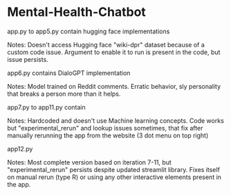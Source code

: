# Mental-Health-Chatbot
app.py to app5.py contain hugging face implementations

Notes: Doesn't access Hugging face "wiki-dpr" dataset because of a custom code issue. Argument to enable it to run is present in the code, but issue persists.


app6.py contains DialoGPT implementation

Notes: Model trained on Reddit comments. Erratic behavior, sly personality that breaks a person more than it helps.


app7.py to app11.py contain 

Notes: Hardcoded and doesn't use Machine learning concepts. Code works but "experimental_rerun" and lookup issues sometimes, that fix after manually rerunning the app from the website (3 dot menu on top right)


app12.py

Notes: Most complete version based on iteration 7-11, but "experimental_rerun" persists despite updated streamlit library. Fixes itself on manual rerun (type R) or using any other interactive elements present in the app. 
